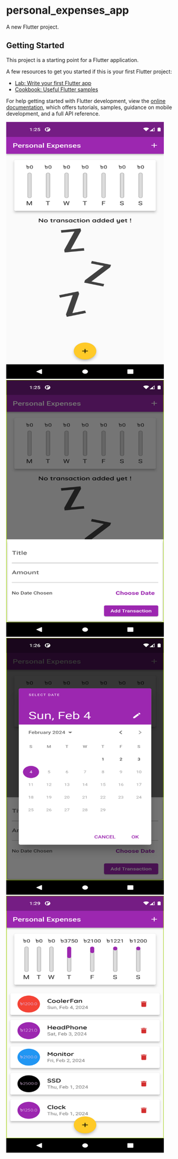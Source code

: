 # personal_expenses_app

A new Flutter project.

## Getting Started

This project is a starting point for a Flutter application.

A few resources to get you started if this is your first Flutter project:

- [Lab: Write your first Flutter app](https://docs.flutter.dev/get-started/codelab)
- [Cookbook: Useful Flutter samples](https://docs.flutter.dev/cookbook)

For help getting started with Flutter development, view the
[online documentation](https://docs.flutter.dev/), which offers tutorials,
samples, guidance on mobile development, and a full API reference.


<img src = "assets/Screenshot/flutter_01.png" width = "425" height = "690"> <img src = "assets/Screenshot/flutter_02.png" width = "425" height = "690">
<img src = "assets/Screenshot/flutter_03.png" width = "425" height = "690"> <img src = "assets/Screenshot/flutter_04.png" width = "425" height = "690">
